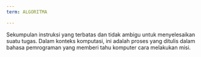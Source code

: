 ```yaml
---
term: ALGORITMA

---
```

Sekumpulan instruksi yang terbatas dan tidak ambigu untuk menyelesaikan suatu tugas. Dalam konteks komputasi, ini adalah proses yang ditulis dalam bahasa pemrograman yang memberi tahu komputer cara melakukan misi.